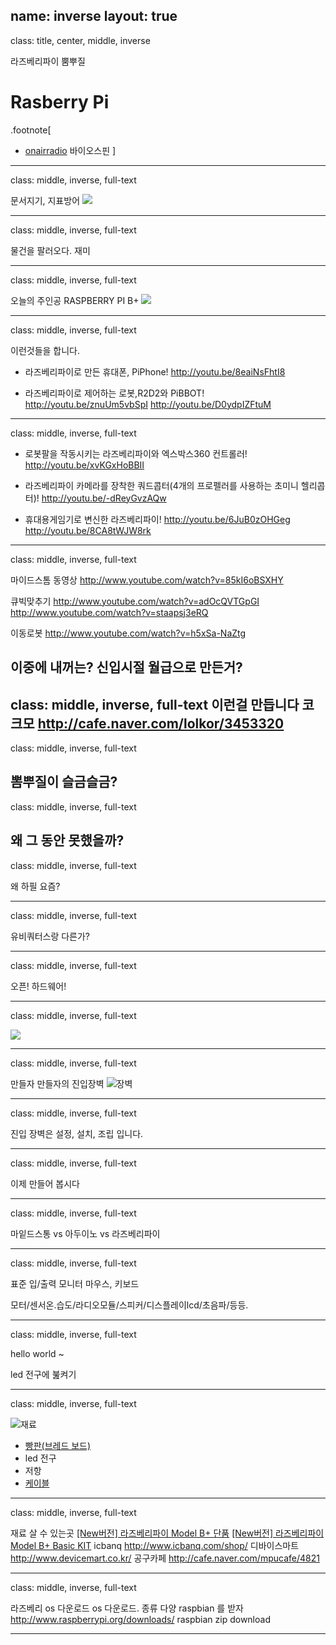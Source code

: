 name: inverse
layout: true
---
class: title, center, middle, inverse

라즈베리파이 뿜뿌질
# <span class="sky">R</span>asberry <span class="sky">P</span>i
.footnote[
- [onairradio](https://biospin.github.io) 바이오스핀
]

---
class: middle, inverse, full-text

문서지기, 지표방어
![](img/gp.png)

---
class: middle, inverse, full-text

물건을 팔러오다. 재미

---

class: middle, inverse, full-text

오늘의 주인공
RASPBERRY PI B+
![](img/Raspberry_Pi_B+_top.jpg)

---

class: middle, inverse, full-text

이런것들을 합니다.

- 라즈베리파이로 만든 휴대폰, PiPhone!
http://youtu.be/8eaiNsFhtI8

- 라즈베리파이로 제어하는 로봇,R2D2와 PiBBOT!
http://youtu.be/znuUm5vbSpI
http://youtu.be/D0ydpIZFtuM

---

class: middle, inverse, full-text

- 로봇팔을 작동시키는 라즈베리파이와 엑스박스360 컨트롤러!
http://youtu.be/xvKGxHoBBII

- 라즈베리파이 카메라를 장착한 쿼드콥터(4개의 프로펠러를 사용하는 초미니 헬리콥터)!
http://youtu.be/-dReyGvzAQw

-  휴대용게임기로 변신한 라즈베리파이!
http://youtu.be/6JuB0zOHGeg
http://youtu.be/8CA8tWJW8rk

---
class: middle, inverse, full-text

마이드스톰 동영상
http://www.youtube.com/watch?v=85kI6oBSXHY

큐빅맞추기
http://www.youtube.com/watch?v=adOcQVTGpGI
http://www.youtube.com/watch?v=staapsj3eRQ

이동로봇
http://www.youtube.com/watch?v=h5xSa-NaZtg

이중에 내꺼는? 신입시절 월급으로 만든거?
---
class: middle, inverse, full-text
이런걸 만듭니다 코크모
http://cafe.naver.com/lolkor/3453320
---
class: middle, inverse, full-text

뽐뿌질이 슬금슬금?
---

class: middle, inverse, full-text

왜 그 동안 못했을까?
---

class: middle, inverse, full-text

왜 하필 요즘?

---
class: middle, inverse, full-text

유비쿼터스랑 다른가?

---
class: middle, inverse, full-text

오픈! 하드웨어!

---

class: middle, inverse, full-text

![](img/burn.jpg)

---
class: middle, inverse, full-text

만들자 만들자의 진입장벽
![장벽](/doc/img/wall.jpg)

---

class: middle, inverse, full-text

진입 장벽은 설정, 설치, 조립  입니다.

---

class: middle, inverse, full-text

이제 만들어 봅시다

---

class: middle, inverse, full-text

마잍드스통 vs 아두이노 vs 라즈베리파이

---

class: middle, inverse, full-text

표준 입/출력 모니터 마우스, 키보드

모터/센서온.습도/라디오모듈/스피커/디스플레이lcd/초음파/등등.

---

class: middle, inverse, full-text

hello world ~

led 전구에 붎켜기

---

class: middle, inverse, full-text

![재료](http://www.icbank.com/icbank_data/image/shop_product/2014/8AE4D167-FBF2-469D-8190-164240DFE2C0.jpg)

+ [빵판(브레드 보드)](http://www.icbanq.com/shop/product_detail.asp?prod_code=P005535466)
+ led 전구
+ 저항
+ [케이블](http://www.devicemart.co.kr/1113721)

---
class: middle, inverse, full-text

재료 살 수 있는곳
[[New버전] 라즈베리파이 Model B+ 단품](http://www.icbanq.com/shop/product_detail.asp?prod_code=P005587400&catg_code=115185)
[[New버전] 라즈베리파이 Model B+ Basic KIT](http://www.icbanq.com/shop/product_detail.asp?prod_code=P005607887&catg_code=115185)
icbanq  http://www.icbanq.com/shop/
디바이스마트 http://www.devicemart.co.kr/
공구카페  http://cafe.naver.com/mpucafe/4821

---
class: middle, inverse, full-text

라즈베리 os 다운로드
os 다운로드. 종류 다양 raspbian 를 받자
http://www.raspberrypi.org/downloads/
raspbian zip download

---
